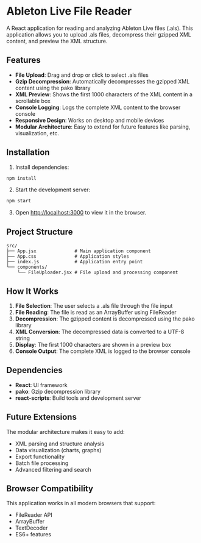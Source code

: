 # Ableton Live File Reader

A React application for reading and analyzing Ableton Live files (.als). This application allows you to upload .als files, decompress their gzipped XML content, and preview the XML structure.

## Features

- **File Upload**: Drag and drop or click to select .als files
- **Gzip Decompression**: Automatically decompresses the gzipped XML content using the pako library
- **XML Preview**: Shows the first 1000 characters of the XML content in a scrollable box
- **Console Logging**: Logs the complete XML content to the browser console
- **Responsive Design**: Works on desktop and mobile devices
- **Modular Architecture**: Easy to extend for future features like parsing, visualization, etc.

## Installation

1. Install dependencies:
```bash
npm install
```

2. Start the development server:
```bash
npm start
```

3. Open [http://localhost:3000](http://localhost:3000) to view it in the browser.

## Project Structure

```
src/
├── App.jsx              # Main application component
├── App.css              # Application styles
├── index.js             # Application entry point
└── components/
    └── FileUploader.jsx # File upload and processing component
```

## How It Works

1. **File Selection**: The user selects a .als file through the file input
2. **File Reading**: The file is read as an ArrayBuffer using FileReader
3. **Decompression**: The gzipped content is decompressed using the pako library
4. **XML Conversion**: The decompressed data is converted to a UTF-8 string
5. **Display**: The first 1000 characters are shown in a preview box
6. **Console Output**: The complete XML is logged to the browser console

## Dependencies

- **React**: UI framework
- **pako**: Gzip decompression library
- **react-scripts**: Build tools and development server

## Future Extensions

The modular architecture makes it easy to add:
- XML parsing and structure analysis
- Data visualization (charts, graphs)
- Export functionality
- Batch file processing
- Advanced filtering and search

## Browser Compatibility

This application works in all modern browsers that support:
- FileReader API
- ArrayBuffer
- TextDecoder
- ES6+ features
